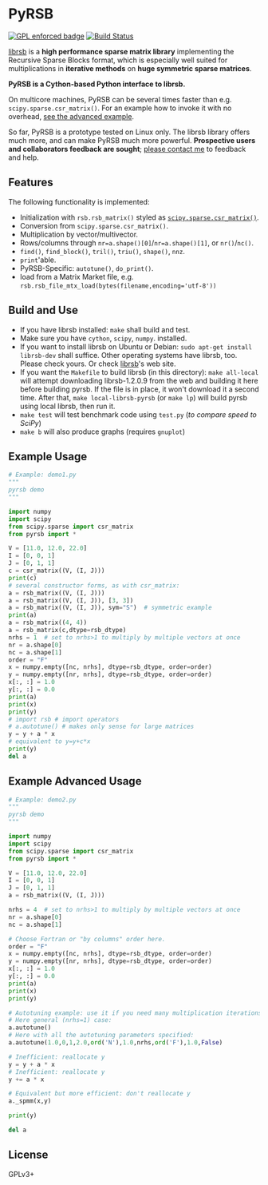 
# PyRSB

[![GPL enforced badge](https://img.shields.io/badge/GPL-enforced-blue.svg "This project enforces the GPL.")](https://gplenforced.org)
[![Build Status](https://travis-ci.org/michelemartone/pyrsb.svg?branch=master)](https://travis-ci.org/michelemartone/pyrsb)

[librsb](http://librsb.sourceforge.net/) is a **high performance sparse matrix
library** implementing the Recursive Sparse Blocks format,
which is especially well suited for
multiplications in **iterative methods** on **huge symmetric sparse matrices**.

**PyRSB is a Cython-based Python interface to librsb.**

On multicore machines, PyRSB can be several times faster than e.g. `scipy.sparse.csr_matrix()`.
For an example how to invoke it with no overhead, [see the advanced example](#ExampleAdvancedUsage).

So far, PyRSB is a prototype tested on Linux only.
The librsb library offers much more, and can make PyRSB much more powerful.
**Prospective users and collaborators feedback are sought**; [please contact me](http://librsb.sourceforge.net/#a_contacts) to feedback and help.

## Features

The following functionality is implemented:

  * Initialization with `rsb.rsb_matrix()` styled as [`scipy.sparse.csr_matrix()`](https://docs.scipy.org/doc/scipy/reference/sparse.html).
  * Conversion from `scipy.sparse.csr_matrix()`.
  * Multiplication by vector/multivector.
  * Rows/columns through `nr=a.shape()[0]`/`nr=a.shape()[1]`, or `nr()`/`nc()`.
  * `find()`, `find_block()`, `tril()`, `triu()`, `shape()`, `nnz`.
  * `print`'able.
  * PyRSB-Specific: `autotune()`, `do_print()`.
  * load from a Matrix Market file, e.g. `rsb.rsb_file_mtx_load(bytes(filename,encoding='utf-8'))`

## Build and Use

- If you have librsb installed:
 `make` shall build and test.
- Make sure you have `cython`, `scipy`, `numpy`. installed.
- If you want to install librsb on Ubuntu or Debian:
 `sudo apt-get install librsb-dev` shall suffice.
  Other operating systems have librsb, too.
  Please check yours.
  Or check [librsb](http://librsb.sourceforge.net/)'s web site.
- If you want the `Makefile` to build librsb (in this directory):
 `make all-local` will attempt downloading librsb-1.2.0.9 from the
 web and building it here before building pyrsb.
 If the file is in place, it won't download it a second time.
 After that, `make local-librsb-pyrsb` (or `make lp`) will build pyrsb
 using local librsb, then run it.
- `make test` will test benchmark code using `test.py` (*to compare speed to SciPy*)
- `make b` will also produce graphs (requires `gnuplot`)

## Example Usage

```python
# Example: demo1.py
"""
pyrsb demo
"""

import numpy
import scipy
from scipy.sparse import csr_matrix
from pyrsb import *

V = [11.0, 12.0, 22.0]
I = [0, 0, 1]
J = [0, 1, 1]
c = csr_matrix((V, (I, J)))
print(c)
# several constructor forms, as with csr_matrix:
a = rsb_matrix((V, (I, J)))
a = rsb_matrix((V, (I, J)), [3, 3])
a = rsb_matrix((V, (I, J)), sym="S")  # symmetric example
print(a)
a = rsb_matrix((4, 4))
a = rsb_matrix(c,dtype=rsb_dtype)
nrhs = 1  # set to nrhs>1 to multiply by multiple vectors at once
nr = a.shape[0]
nc = a.shape[1]
order = "F"
x = numpy.empty([nc, nrhs], dtype=rsb_dtype, order=order)
y = numpy.empty([nr, nrhs], dtype=rsb_dtype, order=order)
x[:, :] = 1.0
y[:, :] = 0.0
print(a)
print(x)
print(y)
# import rsb # import operators
# a.autotune() # makes only sense for large matrices
y = y + a * x
# equivalent to y=y+c*x
print(y)
del a
```

## <a id="ExampleAdvancedUsage"></a>Example Advanced Usage ##

```python
# Example: demo2.py
"""
pyrsb demo
"""

import numpy
import scipy
from scipy.sparse import csr_matrix
from pyrsb import *

V = [11.0, 12.0, 22.0]
I = [0, 0, 1]
J = [0, 1, 1]
a = rsb_matrix((V, (I, J)))

nrhs = 4  # set to nrhs>1 to multiply by multiple vectors at once
nr = a.shape[0]
nc = a.shape[1]

# Choose Fortran or "by columns" order here.
order = "F"
x = numpy.empty([nc, nrhs], dtype=rsb_dtype, order=order)
y = numpy.empty([nr, nrhs], dtype=rsb_dtype, order=order)
x[:, :] = 1.0
y[:, :] = 0.0
print(a)
print(x)
print(y)

# Autotuning example: use it if you need many multiplication iterations on huge matrices (>>1e6 nonzeroes).
# Here general (nrhs=1) case:
a.autotune()
# Here with all the autotuning parameters specified:
a.autotune(1.0,0,1,2.0,ord('N'),1.0,nrhs,ord('F'),1.0,False)

# Inefficient: reallocate y
y = y + a * x
# Inefficient: reallocate y
y += a * x

# Equivalent but more efficient: don't reallocate y
a._spmm(x,y)

print(y)

del a
```

## License
GPLv3+
